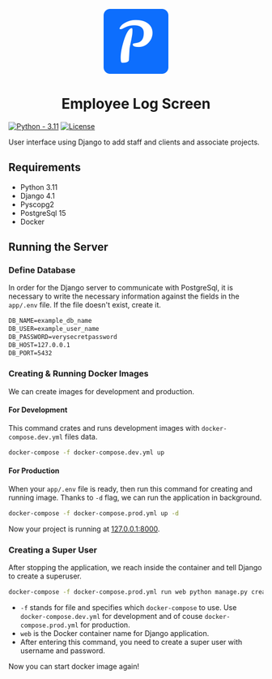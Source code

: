<p align="center">
    <img src="app/log_screen/static/favicon_io/android-chrome-512x512.png" height="128">
    <h1 align="center">Employee Log Screen</h1>
</p>

[![Python - 3.11](https://img.shields.io/badge/Python-3.11-2ea44f)](https://www.python.org/downloads/)
[![License](https://img.shields.io/badge/License-MIT-blue)](https://github.com/nazimcanislam/employee-log-screen/blob/main/LICENSE)

User interface using Django to add staff and clients and associate projects.

## Requirements

- Python 3.11
- Django 4.1
- Pyscopg2
- PostgreSql 15
- Docker

## Running the Server

### Define Database

In order for the Django server to communicate with PostgreSql, it is necessary to write the necessary information against the fields in the `app/.env` file. If the file doesn't exist, create it.

```
DB_NAME=example_db_name
DB_USER=example_user_name
DB_PASSWORD=verysecretpassword
DB_HOST=127.0.0.1
DB_PORT=5432
```

### Creating & Running Docker Images

We can create images for development and production.

#### For Development

This command crates and runs development images with `docker-compose.dev.yml` files data.

```bash
docker-compose -f docker-compose.dev.yml up
```

#### For Production

When your `app/.env` file is ready, then run this command for creating and running image. Thanks to `-d` flag, we can run the application in background.

```bash
docker-compose -f docker-compose.prod.yml up -d
```

Now your project is running at <a href="http://127.0.0.1:8000">127.0.0.1:8000</a>.

<h3>Creating a Super User</h3>

After stopping the application, we reach inside the container and tell Django to create a superuser.

```bash
docker-compose -f docker-compose.prod.yml run web python manage.py createsuperuser
````

- `-f` stands for file and specifies which `docker-compose` to use. Use `docker-compose.dev.yml` for development and of couse `docker-compose.prod.yml` for production.
- `web` is the Docker container name for Django application.
- After entering this command, you need to create a super user with username and password.

Now you can start docker image again!
